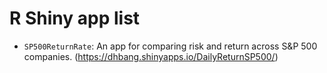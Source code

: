 # R Shiny app list
- `SP500ReturnRate`: An app for comparing risk and return across S&P 500 companies. (https://dhbang.shinyapps.io/DailyReturnSP500/)
